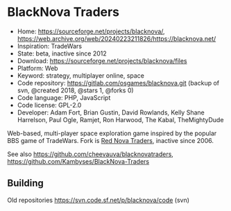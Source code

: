 # BlackNova Traders

- Home: https://sourceforge.net/projects/blacknova/, https://web.archive.org/web/20240223211826/https://blacknova.net/
- Inspiration: TradeWars
- State: beta, inactive since 2012
- Download: https://sourceforge.net/projects/blacknova/files
- Platform: Web
- Keyword: strategy, multiplayer online, space
- Code repository: https://gitlab.com/osgames/blacknova.git (backup of svn, @created 2018, @stars 1, @forks 0)
- Code language: PHP, JavaScript
- Code license: GPL-2.0
- Developer: Adam Fort, Brian Gustin, David Rowlands, Kelly Shane Harrelson, Paul Ogle, Ramjet, Ron Harwood, The Kabal, TheMightyDude

Web-based, multi-player space exploration game inspired by the popular BBS game of TradeWars.
Fork is [Red Nova Traders](https://sourceforge.net/projects/rednova/), inactive since 2006.

See also https://github.com/cheevauva/blacknovatraders, https://github.com/Kambyses/BlackNova-Traders

## Building

Old repositories https://svn.code.sf.net/p/blacknova/code (svn)